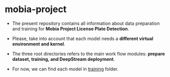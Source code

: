 # mobia-project

* The present repository contains all information about data preparation and training for **Mobia Project License Plate Detection**.

* Please, take into account that each model needs a **different virtual environment and kernel**.

* The three root directories refers to the main work flow modules: **prepare dataset, training, and DeepStream deployment**.

* For now, we can find each model in [training](https://github.com/ZosoV/mobia-project/tree/master/training) folder.
